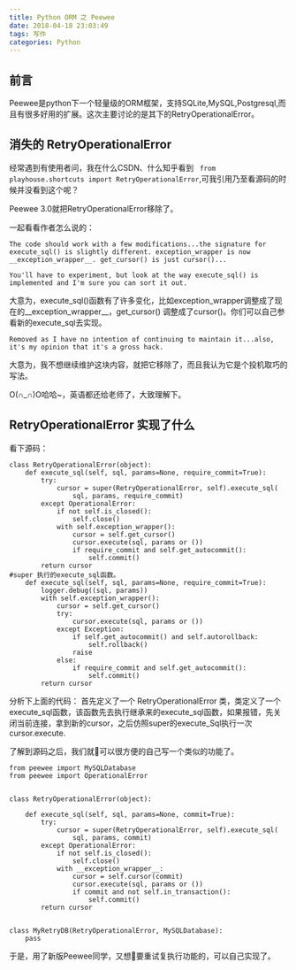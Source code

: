 ```yaml
---
title: Python ORM 之 Peewee
date: 2018-04-18 23:03:49
tags: 写作 
categories: Python
---
```


## 前言

Peewee是python下一个轻量级的ORM框架，支持SQLite,MySQL,Postgresql,而且有很多好用的扩展。这次主要讨论的是其下的RetryOperationalError。

## 消失的 RetryOperationalError

经常遇到有使用者问，我在什么CSDN、什么知乎看到 ``` from playhouse.shortcuts import RetryOperationalError```,可我引用乃至看源码的时候并没看到这个呢？

Peewee 3.0就把RetryOperationalError移除了。

一起看看作者怎么说的：
```
The code should work with a few modifications...the signature for execute_sql() is slightly different. exception_wrapper is now __exception_wrapper__. get_cursor() is just cursor()...

You'll have to experiment, but look at the way execute_sql() is implemented and I'm sure you can sort it out.
```
大意为，execute_sql()函数有了许多变化，比如exception_wrapper调整成了现在的__exception_wrapper__，get_cursor() 调整成了cursor()。你们可以自己参看新的execute_sql去实现。
```
Removed as I have no intention of continuing to maintain it...also, it's my opinion that it's a gross hack.
```
大意为，我不想继续维护这块内容，就把它移除了，而且我认为它是个投机取巧的写法。

O(∩_∩)O哈哈~，英语都还给老师了，大致理解下。

## RetryOperationalError 实现了什么

看下源码：
```
class RetryOperationalError(object):
    def execute_sql(self, sql, params=None, require_commit=True):
        try:
            cursor = super(RetryOperationalError, self).execute_sql(
                sql, params, require_commit)
        except OperationalError:
            if not self.is_closed():
                self.close()
            with self.exception_wrapper():
                cursor = self.get_cursor()
                cursor.execute(sql, params or ())
                if require_commit and self.get_autocommit():
                    self.commit()
        return cursor
#super 执行的execute_sql函数。
    def execute_sql(self, sql, params=None, require_commit=True):
        logger.debug((sql, params))
        with self.exception_wrapper():
            cursor = self.get_cursor()
            try:
                cursor.execute(sql, params or ())
            except Exception:
                if self.get_autocommit() and self.autorollback:
                    self.rollback()
                raise
            else:
                if require_commit and self.get_autocommit():
                    self.commit()
        return cursor
```
分析下上面的代码：
首先定义了一个 RetryOperationalError 类，类定义了一个execute_sql函数，该函数先去执行继承来的execute_sql函数，如果报错，先关闭当前连接，拿到新的cursor，之后仿照super的execute_Sql执行一次cursor.execute.

了解到源码之后，我们就可以很方便的自己写一个类似的功能了。
```
from peewee import MySQLDatabase
from peewee import OperationalError


class RetryOperationalError(object):

    def execute_sql(self, sql, params=None, commit=True):
        try:
            cursor = super(RetryOperationalError, self).execute_sql(
                sql, params, commit)
        except OperationalError:
            if not self.is_closed():
                self.close()
            with __exception_wrapper__:
                cursor = self.cursor(commit)
                cursor.execute(sql, params or ())
                if commit and not self.in_transaction():
                    self.commit()
        return cursor


class MyRetryDB(RetryOperationalError, MySQLDatabase):
    pass
```

于是，用了新版Peewee同学，又想要重试复执行功能的，可以自己实现了。